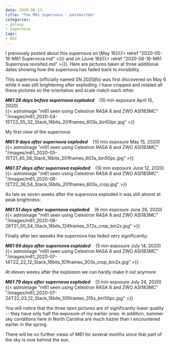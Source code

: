 ```yaml
---
date: 2020-08-13
title: "The M61 Supernova - postmortem"
categories:
- galaxy
- supernova
tags:
- m61
---
```


I previously posted about this supernova on
[May 16]({{< relref "2020-05-16-M61 Supernova.md" >}}) and on
[June 16]({{< relref "2020-06-16-M61 Supernova revisited.md" >}}). Here are pictures taken at three additional dates showing how the supernova has faded back to invisibility.


<!--more-->
This supernova (officially named SN 2020jfo) was first discovered on May 6 while it was still brightening after exploding.  I have cropped and rotated all these pictures so the orientation and scale match each other.

 _**M61 26 days before supernova exploded**_ &nbsp;&nbsp; (10 min exposure April 15, 2020)<br>
 {{< astroimage "m61 seen using Celestron RASA 8 and ZWO ASI183MC" "/images/m61_2020-04-15T23_55_32_Stack_16bits_201frames_603s_bin50pc.jpg" >}}

 My first view of the supernova:

 _**M61 9 days after supernova exploded**_ &nbsp;&nbsp; (10 min exposure May 15, 2020)<br>
 {{< astroimage "m61 seen using Celestron RASA 8 and ZWO ASI183MC" "/images/m61_2020-05-15T21_45_56_Stack_16bits_201frames_603s_bin50pc.jpg" >}}

 _**M61 37 days after supernova exploded**_ &nbsp;&nbsp; (10 min exposure June 12, 2020)<br>
 {{< astroimage "m61 seen using Celestron RASA 8 and ZWO ASI183MC" "/images/m61_2020-06-12T22_36_54_Stack_16bits_201frames_603s_crop.jpg" >}}

 As late as seven weeks after the supernova exploded it was still almost at peak brightness:

 _**M61 51 days after supernova exploded**_ &nbsp;&nbsp; (6 min exposure June 26, 2020)<br>
 {{< astroimage "m61 seen using Celestron RASA 8 and ZWO ASI183MC" "/images/m61_2020-06-26T21_50_54_Stack_16bits_124frames_372s_crop_bin2x.jpg" >}}

 Finally after ten weeeks the supernova has faded very significantly:

 _**M61 69 days after supernova exploded**_ &nbsp;&nbsp; (5 min exposure July 14, 2020)<br>
 {{< astroimage "m61 seen using Celestron RASA 8 and ZWO ASI183MC" "/images/m61_2020-07-14T22_22_12_Stack_16bits_101frames_303s_crop_bin2x.jpg" >}}

 At eleven weeks after the explosion we can hardly make it out anymore:

 _**M61 79 days after supernova exploded**_ &nbsp;&nbsp; (5 min exposure July 24, 2020)<br>
 {{< astroimage "m61 seen using Celestron RASA 8 and ZWO ASI183MC" "/images/m61_2020-07-24T22_03_12_Stack_16bits_105frames_315s_bin50pc.jpg" >}}

 You will notice that the three lates pictures are of significantly lower quality -- they have only half the exposure of my earlier ones. In addition, summer sky conditions here in North Carolina are much hazier than I encountered earlier in the spring. 

 There will be no further views of M61 for several months since that part of the sky is now behind the sun.


